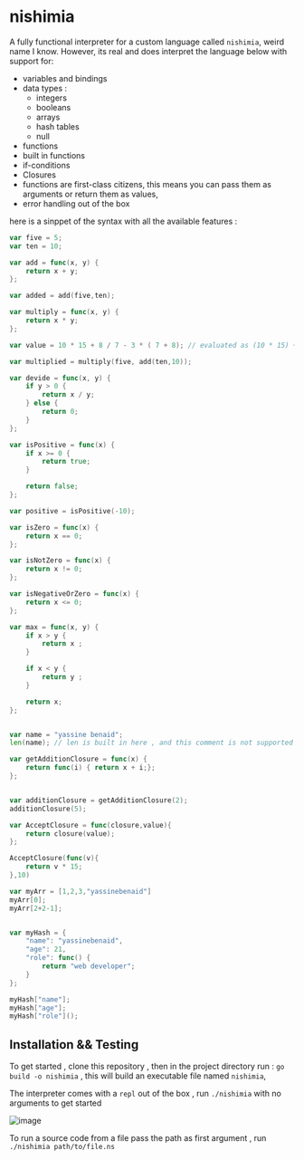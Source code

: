 # nishimia

A fully functional interpreter for a custom language called `nishimia`, weird name I know. However, its real and does interpret the language below with support for:
- variables and bindings
- data types :
  - integers
  - booleans
  - arrays
  - hash tables
  - null
- functions
- built in functions
- if-conditions
- Closures
- functions are first-class citizens, this means you can pass them as arguments or return them as values,
- error handling out of the box

here is a sinppet of the syntax with all the available features :

```go
var five = 5;
var ten = 10;

var add = func(x, y) {
	return x + y;
};

var added = add(five,ten);

var multiply = func(x, y) {
	return x * y;
};

var value = 10 * 15 + 8 / 7 - 3 * ( 7 + 8); // evaluated as (10 * 15) + (8 / 7) - (3 * (7 + 8))

var multiplied = multiply(five, add(ten,10));

var devide = func(x, y) {
	if y > 0 {
		return x / y;
	} else {
		return 0;
	}
};

var isPositive = func(x) {
	if x >= 0 {
		return true;
	}

	return false;
};

var positive = isPositive(-10);

var isZero = func(x) {
	return x == 0;
};

var isNotZero = func(x) {
	return x != 0;
};

var isNegativeOrZero = func(x) {
	return x <= 0;
};

var max = func(x, y) {
	if x > y {
		return x ;
	}

	if x < y {
		return y ;
	}

	return x;
};


var name = "yassine benaid";
len(name); // len is built in here , and this comment is not supported by the way

var getAdditionClosure = func(x) {
	return func(i) { return x + i;};
};


var additionClosure = getAdditionClosure(2);
additionClosure(5);

var AcceptClosure = func(closure,value){
	return closure(value);
};

AcceptClosure(func(v){
	return v * 15;
},10)

var myArr = [1,2,3,"yassinebenaid"]
myArr[0];
myArr[2+2-1];


var myHash = {
	"name": "yassinebenaid",
	"age": 21,
	"role": func() {
		return "web developer";
	}
};

myHash["name"];
myHash["age"];
myHash["role"]();
```


## Installation && Testing

To get started , clone this repository , then in the project directory run : `go build -o nishimia` , this will build an executable file named `nishimia`, 

The interpreter comes with a `repl` out of the box ,  run `./nishimia` with no arguments to get started

![image](https://github.com/yassinebenaid/nishimia/assets/101285507/c4902ca9-e6e0-4a4d-b3b3-5886bdd2a018)

To run a source code from a file pass the path as first argument , run `./nishimia path/to/file.ns`
